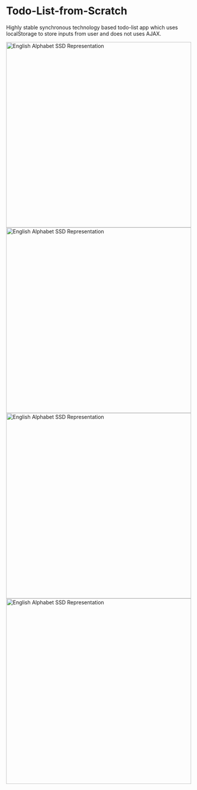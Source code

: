 # Todo-List-from-Scratch
Highly stable synchronous technology based todo-list app which uses localStorage to store inputs from user and does not uses AJAX.

<img src="./img/Screenshot from 2022-06-22 00-41-20.png" width="500" alt="English Alphabet SSD Representation">
<img src="Screenshot.jpeg" width="500" alt="English Alphabet SSD Representation">
<img src="Screenshot.jpeg" width="500" alt="English Alphabet SSD Representation">
<img src="Screenshot.jpeg" width="500" alt="English Alphabet SSD Representation">
